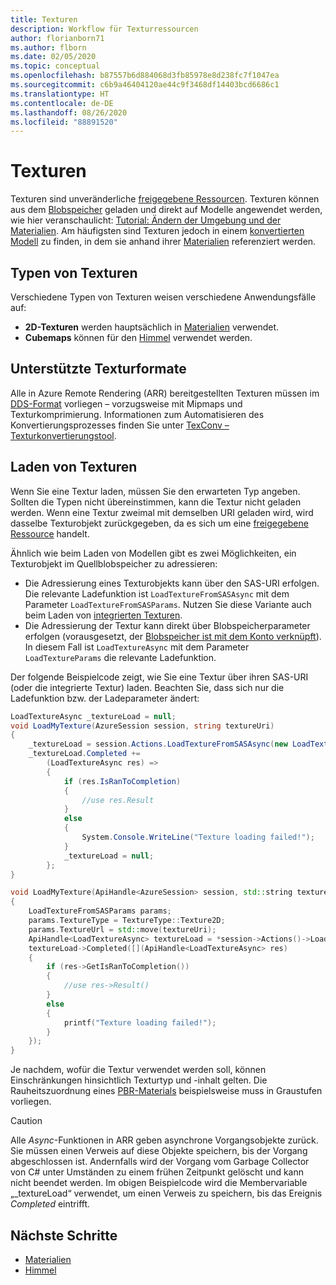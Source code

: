 ```yaml
---
title: Texturen
description: Workflow für Texturressourcen
author: florianborn71
ms.author: flborn
ms.date: 02/05/2020
ms.topic: conceptual
ms.openlocfilehash: b87557b6d884068d3fb85978e8d238fc7f1047ea
ms.sourcegitcommit: c6b9a46404120ae44c9f3468df14403bcd6686c1
ms.translationtype: HT
ms.contentlocale: de-DE
ms.lasthandoff: 08/26/2020
ms.locfileid: "88891520"
---
```

# <a name="textures"></a>Texturen

Texturen sind unveränderliche [freigegebene Ressourcen](../concepts/lifetime.md). Texturen können aus dem [Blobspeicher](../how-tos/conversion/blob-storage.md) geladen und direkt auf Modelle angewendet werden, wie hier veranschaulicht: [Tutorial: Ändern der Umgebung und der Materialien](../tutorials/unity/materials-lighting-effects/materials-lighting-effects.md). Am häufigsten sind Texturen jedoch in einem [konvertierten Modell](../how-tos/conversion/model-conversion.md) zu finden, in dem sie anhand ihrer [Materialien](materials.md) referenziert werden.

## <a name="texture-types"></a>Typen von Texturen

Verschiedene Typen von Texturen weisen verschiedene Anwendungsfälle auf:

* **2D-Texturen** werden hauptsächlich in [Materialien](materials.md) verwendet.
* **Cubemaps** können für den [Himmel](../overview/features/sky.md) verwendet werden.

## <a name="supported-texture-formats"></a>Unterstützte Texturformate

Alle in Azure Remote Rendering (ARR) bereitgestellten Texturen müssen im [DDS-Format](https://en.wikipedia.org/wiki/DirectDraw_Surface) vorliegen – vorzugsweise mit Mipmaps und Texturkomprimierung. Informationen zum Automatisieren des Konvertierungsprozesses finden Sie unter [TexConv – Texturkonvertierungstool](../resources/tools/tex-conv.md).

## <a name="loading-textures"></a>Laden von Texturen

Wenn Sie eine Textur laden, müssen Sie den erwarteten Typ angeben. Sollten die Typen nicht übereinstimmen, kann die Textur nicht geladen werden.
Wenn eine Textur zweimal mit demselben URI geladen wird, wird dasselbe Texturobjekt zurückgegeben, da es sich um eine [freigegebene Ressource](../concepts/lifetime.md) handelt.

Ähnlich wie beim Laden von Modellen gibt es zwei Möglichkeiten, ein Texturobjekt im Quellblobspeicher zu adressieren:

* Die Adressierung eines Texturobjekts kann über den SAS-URI erfolgen. Die relevante Ladefunktion ist `LoadTextureFromSASAsync` mit dem Parameter `LoadTextureFromSASParams`. Nutzen Sie diese Variante auch beim Laden von [integrierten Texturen](../overview/features/sky.md#built-in-environment-maps).
* Die Adressierung der Textur kann direkt über Blobspeicherparameter erfolgen (vorausgesetzt, der [Blobspeicher ist mit dem Konto verknüpft](../how-tos/create-an-account.md#link-storage-accounts)). In diesem Fall ist `LoadTextureAsync` mit dem Parameter `LoadTextureParams` die relevante Ladefunktion.

Der folgende Beispielcode zeigt, wie Sie eine Textur über ihren SAS-URI (oder die integrierte Textur) laden. Beachten Sie, dass sich nur die Ladefunktion bzw. der Ladeparameter ändert:

```cs
LoadTextureAsync _textureLoad = null;
void LoadMyTexture(AzureSession session, string textureUri)
{
    _textureLoad = session.Actions.LoadTextureFromSASAsync(new LoadTextureFromSASParams(textureUri, TextureType.Texture2D));
    _textureLoad.Completed +=
        (LoadTextureAsync res) =>
        {
            if (res.IsRanToCompletion)
            {
                //use res.Result
            }
            else
            {
                System.Console.WriteLine("Texture loading failed!");
            }
            _textureLoad = null;
        };
}
```

```cpp
void LoadMyTexture(ApiHandle<AzureSession> session, std::string textureUri)
{
    LoadTextureFromSASParams params;
    params.TextureType = TextureType::Texture2D;
    params.TextureUrl = std::move(textureUri);
    ApiHandle<LoadTextureAsync> textureLoad = *session->Actions()->LoadTextureFromSASAsync(params);
    textureLoad->Completed([](ApiHandle<LoadTextureAsync> res)
    {
        if (res->GetIsRanToCompletion())
        {
            //use res->Result()
        }
        else
        {
            printf("Texture loading failed!");
        }
    });
}
```


Je nachdem, wofür die Textur verwendet werden soll, können Einschränkungen hinsichtlich Texturtyp und -inhalt gelten. Die Rauheitszuordnung eines [PBR-Materials](../overview/features/pbr-materials.md) beispielsweise muss in Graustufen vorliegen.

> [!CAUTION]
> Alle *Async*-Funktionen in ARR geben asynchrone Vorgangsobjekte zurück. Sie müssen einen Verweis auf diese Objekte speichern, bis der Vorgang abgeschlossen ist. Andernfalls wird der Vorgang vom Garbage Collector von C# unter Umständen zu einem frühen Zeitpunkt gelöscht und kann nicht beendet werden. Im obigen Beispielcode wird die Membervariable „_textureLoad“ verwendet, um einen Verweis zu speichern, bis das Ereignis *Completed* eintrifft.

## <a name="next-steps"></a>Nächste Schritte

* [Materialien](materials.md)
* [Himmel](../overview/features/sky.md)
